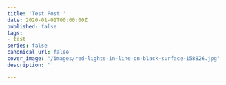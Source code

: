 ```yaml
---
title: 'Test Post '
date: 2020-01-01T00:00:00Z
published: false
tags:
- test
series: false
canonical_url: false
cover_image: "/images/red-lights-in-line-on-black-surface-158826.jpg"
description: ''

---
```

